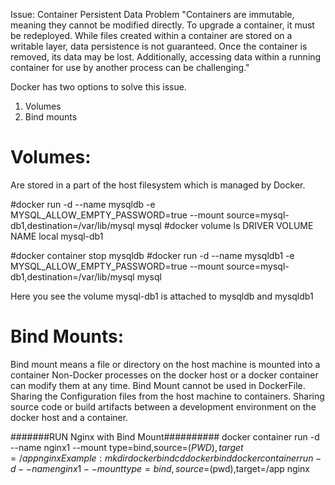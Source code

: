 Issue: Container Persistent Data Problem
"Containers are immutable, meaning they cannot be modified directly. To upgrade a container, it must be redeployed. While files created within a container are stored on a writable layer, data persistence is not guaranteed. Once the container is removed, its data may be lost. Additionally, accessing data within a running container for use by another process can be challenging."

Docker has two options to solve this issue.
1. Volumes
2. Bind mounts

# Volumes: 
Are stored in a part of the host filesystem which is managed by Docker.

#docker run -d --name mysqldb -e MYSQL_ALLOW_EMPTY_PASSWORD=true --mount source=mysql-db1,destination=/var/lib/mysql mysql
#docker volume ls
DRIVER    VOLUME NAME
local     mysql-db1

#docker container stop mysqldb
#docker run -d --name mysqldb1 -e MYSQL_ALLOW_EMPTY_PASSWORD=true --mount source=mysql-db1,destination=/var/lib/mysql mysql

Here you see the volume mysql-db1 is attached to mysqldb and mysqldb1

# Bind Mounts:
Bind mount means a file or directory on the host machine is mounted into a container
Non-Docker processes on the docker host or a docker container can modify them at any time.
Bind Mount cannot be used in DockerFile.
Sharing the Configuration files from the host machine to containers.
Sharing source code or build artifacts between a development environment on the docker host and a container.

#######RUN Nginx with Bind Mount##########
docker container run -d --name nginx1 --mount type=bind,source=$(PWD),target=/app nginx
Example:
mkdir dockerbind
cd dockerbind
docker container run -d --name nginx1 --mount type=bind,source=$(pwd),target=/app nginx

